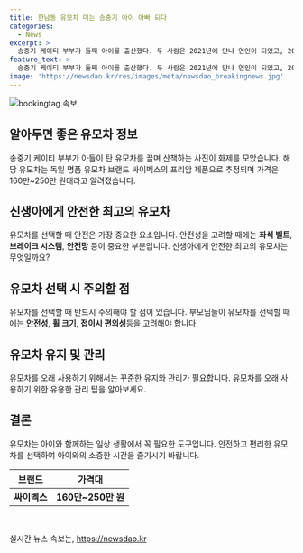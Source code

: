 ```yaml
---
title: 한남동 유모차 미는 송중기 아이 아빠 되다
categories:
  - News
excerpt: >
  송중기 케이티 부부가 둘째 아이를 출산했다. 두 사람은 2021년에 만나 연인이 되었고, 2022년에는 열애를 공개했으며, 2023년에 혼인신고와 임신 소식을 전했다. 송중기는 아내의 고향 로마에서 아기를 만났고, 아내와 아이가 모두 건강하다고 밝혔다. 송중기는 육아에 집중하며 한남동에서 아들이 탄 유모차를 직접 끌며 산책하는 모습을 보였다. 해당 유모차는 독일 명품 브랜드 싸이벡스의 제품으로 추정되며, 가격은 160만~250만 원대로 알려졌다. 이 밖에도 송중기는 영화 보고타와 넷플릭스 드라마 로맨틱 어나니머스에 출연할 예정이다.
feature_text: >
  송중기 케이티 부부가 둘째 아이를 출산했다. 두 사람은 2021년에 만나 연인이 되었고, 2022년에는 열애를 공개했으며, 2023년에 혼인신고와 임신 소식을 전했다. 송중기는 아내의 고향 로마에서 아기를 만났고, 아내와 아이가 모두 건강하다고 밝혔다. 송중기는 육아에 집중하며 한남동에서 아들이 탄 유모차를 직접 끌며 산책하는 모습을 보였다. 해당 유모차는 독일 명품 브랜드 싸이벡스의 제품으로 추정되며, 가격은 160만~250만 원대로 알려졌다. 이 밖에도 송중기는 영화 보고타와 넷플릭스 드라마 로맨틱 어나니머스에 출연할 예정이다.
image: 'https://newsdao.kr/res/images/meta/newsdao_breakingnews.jpg'
---
```


<p><img src="https://newsdao.kr/res/images/meta/newsdao_breakingnews.jpg" alt="bookingtag 속보" /></p>

<h2 data-ke-size="size26">알아두면 좋은 유모차 정보</h2>

<p data-ke-size="size16">송중기 케이티 부부가 아들이 탄 유모차를 끌며 산책하는 사진이 화제를 모았습니다. 해당 유모차는 독일 명품 유모차 브랜드 싸이벡스의 프리암 제품으로 추정되며 가격은 160만~250만 원대라고 알려졌습니다.</p>

<h2 data-ke-size="size26">신생아에게 안전한 최고의 유모차</h2>

<p data-ke-size="size16">유모차를 선택할 때 안전은 가장 중요한 요소입니다. 안전성을 고려할 때에는 <b>좌석 벨트</b>, <b>브레이크 시스템</b>, <b>안전망</b> 등이 중요한 부분입니다. 신생아에게 안전한 최고의 유모차는 무엇일까요?</p>

<h2 data-ke-size="size26">유모차 선택 시 주의할 점</h2>

<p data-ke-size="size16">유모차를 선택할 때 반드시 주의해야 할 점이 있습니다. 부모님들이 유모차를 선택할 때에는 <b>안전성</b>, <b>휠 크기</b>, <b>접이시 편의성</b>등을 고려해야 합니다.</p>

<h2 data-ke-size="size26">유모차 유지 및 관리</h2>

<p data-ke-size="size16">유모차를 오래 사용하기 위해서는 꾸준한 유지와 관리가 필요합니다. 유모차를 오래 사용하기 위한 유용한 관리 팁을 알아보세요.</p>

<h2 data-ke-size="size26">결론</h2>

<p data-ke-size="size16">유모차는 아이와 함께하는 일상 생활에서 꼭 필요한 도구입니다. 안전하고 편리한 유모차를 선택하여 아이와의 소중한 시간을 즐기시기 바랍니다.</p>

<table>
    <thead>
        <tr>
            <th>브랜드</th>
            <th>가격대</th>
        </tr>
    </thead>
    <tbody>
        <tr>
            <td style="text-align: center; height: 17px;"><b>싸이벡스</b></td>
            <td style="text-align: center; height: 17px;"><b>160만~250만 원</b></td>
        </tr>
    </tbody>
</table>

<p data-ke-size="size16">&nbsp;</p>
실시간 뉴스 속보는, <a href="https://newsdao.kr" rel="dofollow">https://newsdao.kr</a>


